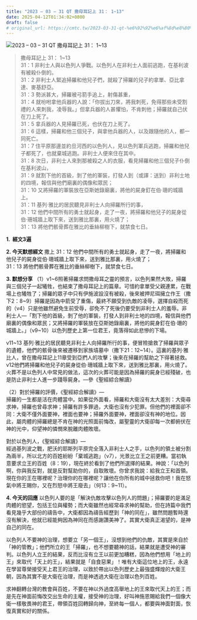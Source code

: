 ```yaml
---
title: "2023 – 03 – 31 QT 撒母耳記上 31： 1~13"
date: 2025-04-12T01:34:02+0800
draft: false
# original_url: https://cmtc.tw/2023-03-31-qt-%e6%92%92%e6%af%8d%e8%80%b3%e8%a8%98%e4%b8%8a-31%ef%bc%9a-113
---
```


![2023 – 03 – 31 QT 撒母耳記上 31： 1\~13](/images/qt.jpg  "2023 – 03 – 31 QT 撒母耳記上 31： 1\~13")

> 撒母耳記上 31： 1\~13  
> 31：1 非利士人與以色列人爭戰。以色列人在非利士人面前逃跑，在基利波有被殺仆倒的。  
> 31：2 非利士人緊追掃羅和他兒子們，就殺了掃羅的兒子約拿單、亞比拿達、麥基舒亞。  
> 31：3 勢派甚大，掃羅被弓箭手追上，射傷甚重，  
> 31：4 就吩咐拿他兵器的人說：「你拔出刀來，將我刺死，免得那些未受割禮的人來刺我，凌辱我。」但拿兵器的人甚懼怕，不肯刺他；掃羅就自己伏在刀上死了。  
> 31：5 拿兵器的人見掃羅已死，也伏在刀上死了。  
> 31：6 這樣，掃羅和他三個兒子，與拿他兵器的人，以及跟隨他的人，都一同死亡。  
> 31：7 住平原那邊並約旦河西的以色列人，見以色列軍兵逃跑，掃羅和他兒子都死了，也就棄城逃跑。非利士人便來住在其中。  
> 31：8 次日，非利士人來剝那被殺之人的衣服，看見掃羅和他三個兒子仆倒在基利波山，  
> 31：9 就割下他的首級，剝了他的軍裝，打發人到（或譯：送到）非利士地的四境，報信與他們廟裏的偶像和眾民；  
> 31：10 又將掃羅的軍裝放在亞斯她錄廟裏，將他的屍身釘在伯‧珊的城牆上。  
> 31：11 基列‧雅比的居民聽見非利士人向掃羅所行的事，  
> 31：12 他們中間所有的勇士就起身，走了一夜，將掃羅和他兒子的屍身從伯‧珊城牆上取下來，送到雅比那裏，用火燒了；  
> 31：13 將他們骸骨葬在雅比的垂絲柳樹下，就禁食七日。

**1.  經文3遍**

**2. 今天默想經文**
撒上 31：12 他們中間所有的勇士就起身，走了一夜，將掃羅和他兒子的屍身從伯‧珊城牆上取下來，送到雅比那裏，用火燒了；  
31：13 將他們骸骨葬在雅比的垂絲柳樹下，就禁食七日。

**3. 默想分享**
（1）v1\~6照著掃羅求問撒母耳之靈的預言，以色列果然大敗，掃羅與三個兒子一起犧牲，也結束了撒母耳記上的篇章。可惜約拿單受父親連累，在戰場上也犧牲了；掃羅的眾子中只有伊施波設沒有被殺，後來被押尼珥擁立作王（撒下2：8\~9）掃羅是因為中箭受了重傷，最終不願受到仇敵的凌辱，選擇自殺而死的（v4）只是他雖然避免生前受辱，卻免不了死後仍要受到非利士人的羞辱。非利士人—「割下他的首級，剝了他的軍裝，打發人到非利士地的四境，報信與他們廟裏的偶像和眾民；又將掃羅的軍裝放在亞斯她錄廟裏，將他的屍身釘在伯‧珊的城牆上。」（v9\~10）以色列歷史上第一位君王，竟落得如此悲慘的下場。

v11\~13 基列‧雅比的居民聽見非利士人向掃羅所行的事，便冒險搶救了掃羅與眾子的遺體，他們的骸骨後來被遷移到家族墳墓中（撒下21：12\~14）。這裏的基列‧雅比人，曾在撒母耳記上11章受到亞捫人的攻擊；後來在掃羅的幫助之下得著拯救。v12他們將掃羅和他兒子的屍身從伯‧珊城牆上取下來，送到雅比那裏，用火燒了。火葬不是以色列人中常見的做法，這次的火葬可能是因為掃羅的屍身已經殘破，也是防止非利士人進一步踐辱屍身。—參《聖經綜合解讀》

（2）對於掃羅的評價，《聖經綜合解讀》—  
掃羅的一生都是活在肉體當中。如果從外面看，掃羅和大衛沒有太大差別：大衛尋求神，掃羅也曾尋求神；掃羅有許多罪過，大衛也沒有少犯罪。但他們的裡面卻不同：大衛不僅外面要神，裡面也要神；掃羅外面要神，裡面卻沒有神的地位。因此，屬肉體的掃羅總是不肯在神的光照面前悔改，屬聖靈的大衛卻每一次都俯伏在神的光中，仰望神的憐憫來脫離肉體敗壞。

對於以色列人，《聖經綜合解讀》—  
經過基列波之戰，肥沃的耶斯列平原完全落入非利士人之手，以色列的領土被分割為兩半，所以北方的百姓紛紛「棄城逃跑」（v7），光景比立王之前更糟。當初執意要求立王的百姓（8：19），現在終於看到了他們所選擇的結果。神說：「以色列啊，你與我反對，就是反對幫助你的，自取敗壞。你曾求我說：給我立王和首領。現在你的王在哪裡呢？治理你的在哪裡呢？讓他在你所有的城中拯救你吧！我在怒氣中將王賜你，又在烈怒中將王廢去」（何13：9\~11）。

**4. 今天的回應**
以色列人要的是「解決仇敵攻擊以色列人的問題」；掃羅要的是滿足肉體的慾望，包括王位與權勢；而大衛雖然也經常尋求神的幫助，但在詩篇中我們看見幾乎大部份的禱告中，大衛都因為禱告經歷到「神的同在」，雖然問題暫時還沒有解決，他就已經能夠因為神同在而感謝讚美神了。其實大衛真正渴望的，是神自己的同在。

以色列人不要神的治理，想要立「另一個王」，沒想到他們的仇敵，其實是來自於「神的管教」；他們所立的王「掃羅」，也不想要聽神的話，結果就是遭受神的審判。以色列人立王的結果，反而比沒有立王以前更加糟糕，因為他們想用「地上的王」來取代「天上的王」，結果就是「自食惡果」！唯有大衛這位地上的王，永遠在學習尊榮接受天上君王的治理，以致於帶出以色列歷史上最強盛輝煌的大衛王朝，因為其實不是大衛在治理，而是神透過大衛在治理以色列百姓。

求神翻轉台灣的教會與百姓，不要在神以外過度高舉地上的王來取代天上的王；而是先在神面前悔改交出生命的主權，接受神的治理，好叫神施恩賜給我們一個像大衛一樣敬畏神的君王，帶領百姓回轉歸向神，至終每一個人，都要與神面對面，恢復真實和好的關係。
